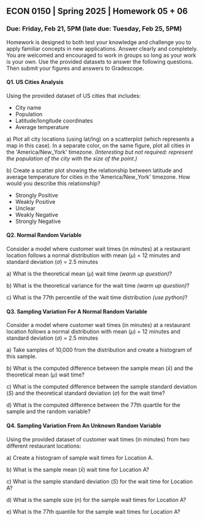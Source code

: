 ## ECON 0150 | Spring 2025 | Homework 05 + 06

### Due: Friday, Feb 21, 5PM (late due: Tuesday, Feb 25, 5PM)

Homework is designed to both test your knowledge and challenge you to apply familiar concepts in new applications. Answer clearly and completely. You are welcomed and encouraged to work in groups so long as your work is your own. Use the provided datasets to answer the following questions. Then submit your figures and answers to Gradescope.

#### Q1. US Cities Analysis

Using the provided dataset of US cities that includes:
* City name
* Population
* Latitude/longitude coordinates
* Average temperature

a) Plot all city locations (using lat/lng) on a scatterplot (which represents a map in this case). In a separate color, on the same figure, plot all cities in the 'America/New_York' timezone. *(Interesting but not required: represent the population of the city with the size of the point.)*

b) Create a scatter plot showing the relationship between latitude and average temperature for cities in the 'America/New_York' timezone. How would you describe this relationship?

- Strongly Positive
- Weakly Positive
- Unclear
- Weakly Negative
- Strongly Negative

#### Q2. Normal Random Variable

Consider a model where customer wait times (in minutes) at a restaurant location follows a normal distribution with mean ($\mu$) = 12 minutes and standard deviation ($\sigma$) = 2.5 minutes

a) What is the theoretical mean ($\mu$) wait time *(warm up question)*?

b) What is the theoretical variance for the wait time *(warm up question)*?

c) What is the 77th percentile of the wait time distribution *(use python)*?





#### Q3. Sampling Variation For A Normal Random Variable

Consider a model where customer wait times (in minutes) at a restaurant location follows a normal distribution with mean ($\mu$) = 12 minutes and standard deviation ($\sigma$) = 2.5 minutes

a) Take samples of 10,000 from the distribution and create a histogram of this sample.

b) What is the computed difference between the sample mean ($\bar{x}$) and the theoretical mean ($\mu$) wait time? 

c) What is the computed difference between the sample standard deviation ($S$) and the theoretical standard deviation ($\sigma$) for the wait time?

d) What is the computed difference between the 77th quartile for the sample and the random variable?

#### Q4. Sampling Variation From An Unknown Random Variable

Using the provided dataset of customer wait times (in minutes) from two different restaurant locations:

a) Create a histogram of sample wait times for Location A.

b) What is the sample mean ($\bar{x}$) wait time for Location A?

c) What is the sample standard deviation ($S$) for the wait time for Location A?

d) What is the sample size ($n$) for the sample wait times for Location A?

e) What is the 77th quantile for the sample wait times for Location A?
